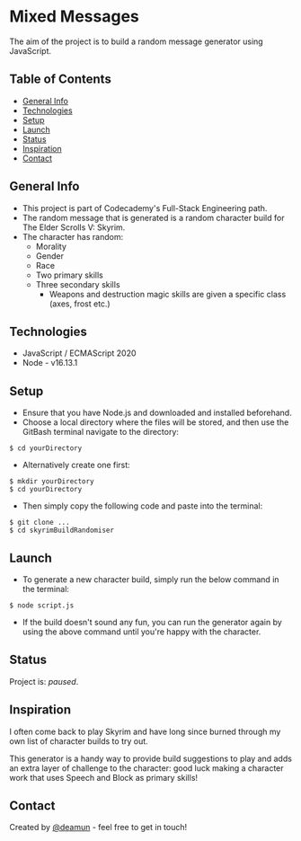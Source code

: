 # Mixed Messages

The aim of the project is to build a random message generator using JavaScript.

## Table of Contents
- [General Info](#general-info)
- [Technologies](#technologies)
- [Setup](#setup)
- [Launch](#launch)
- [Status](#status)
- [Inspiration](#inspiration)
- [Contact](#contact)

## General Info
- This project is part of Codecademy's Full-Stack Engineering path.
- The random message that is generated is a random character build for The Elder Scrolls V: Skyrim.
- The character has random:
  - Morality
  - Gender
  - Race
  - Two primary skills
  - Three secondary skills
    - Weapons and destruction magic skills are given a specific class (axes, frost etc.)

## Technologies
- JavaScript / ECMAScript 2020
- Node - v16.13.1

## Setup
- Ensure that you have Node.js and downloaded and installed beforehand.
- Choose a local directory where the files will be stored, and then use the GitBash terminal navigate to the directory:
```
$ cd yourDirectory
```
- Alternatively create one first:
```
$ mkdir yourDirectory
$ cd yourDirectory
```
- Then simply copy the following code and paste into the terminal:
```
$ git clone ...
$ cd skyrimBuildRandomiser
```
## Launch
- To generate a new character build, simply run the below command in the terminal:
```
$ node script.js
```
- If the build doesn't sound any fun, you can run the generator again by using the above command until you're happy with the character.

## Status
Project is: *paused*.

## Inspiration
I often come back to play Skyrim and have long since burned through my own list of character builds to try out. 

This generator is a handy way to provide build suggestions to play and adds an extra layer of challenge to the character: good luck making a character work that uses Speech and Block as primary skills! 

## Contact
Created by [@deamun](https://github.com/deamun) - feel free to get in touch!